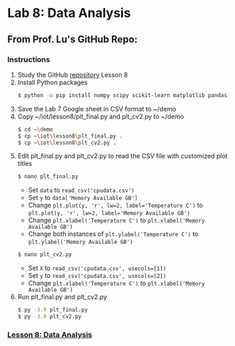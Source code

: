 # Lab 8: Data Analysis
## From Prof. Lu's GitHub Repo:
### Instructions
1. Study the GitHub [repository](https://github.com/kevinwlu/iot) Lesson 8
2. Install Python packages
   ```sh
   $ python -m pip install numpy scipy scikit-learn matplotlib pandas tensorflow keras
   ```
3. Save the Lab 7 Google sheet in CSV format to ~/demo
4. Copy ~/iot/lesson8/plt_final.py and plt_cv2.py to ~/demo
   ```sh
   $ cd ~\demo
   $ cp ~\iot\lesson8\plt_final.py .
   $ cp ~\iot\lesson8\plt_cv2.py .
   ```
5. Edit plt_final.py and plt_cv2.py to read the CSV file with customized plot titles
   ```sh
   $ nano plt_final.py
   ```
   - Set `data` to `read_csv('cpudata.csv')`
   - Set `y` to `data['Memory Available GB']`
   - Change `plt.plot(y, 'r', lw=2, label='Temperature C')` to `plt.plot(y, 'r', lw=2, label='Memory Available GB')`
   - Change `plt.xlabel('Temperature C')` to `plt.xlabel('Memory Available GB')`
   - Change both instances of `plt.ylabel('Temperature C')` to `plt.ylabel('Memory Available GB')`
   ```sh
   $ nano plt_cv2.py
   ```
   - Set `X` to `read_csv('cpudata.csv', usecols=[1])`
   - Set `y` to `read_csv('cpudata.csv', usecols=[2])`
   - Change `plt.xlabel('Temperature C')` to `plt.xlabel('Memory Available GB')`
6. Run plt_final.py and plt_cv2.py
   ```sh
   $ py -3.9 plt_final.py
   $ py -3.9 plt_cv2.py
   ```
### [Lesson 8: Data Analysis](lesson8/README.md)
